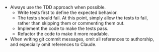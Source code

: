 - Always use the TDD approach when possible.
  - Write tests first to define the expected behavior.
  - The tests should fail. At this point, simply allow the tests to fail, rather than skipping them or commenting them out.
  - Implement the code to make the tests pass.
  - Refactor the code to make it more readable.
- When writing git commit messages, omit all references to authorship, and especially omit references to Claude.
